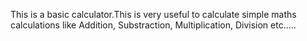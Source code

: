 This is a basic calculator.This is very useful to calculate simple maths calculations like Addition, Substraction, Multiplication, Division etc.....
